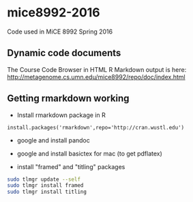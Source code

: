 # mice8992-2016
Code used in MiCE 8992 Spring 2016

## Dynamic code documents
The Course Code Browser in HTML R Markdown output is here:  
http://metagenome.cs.umn.edu/mice8992/repo/doc/index.html

## Getting rmarkdown working
- Install rmarkdown package in R
```
install.packages('rmarkdown',repo='http://cran.wustl.edu')
```

- google and install pandoc
- google and install basictex for mac (to get pdflatex)

- install "framed" and "titling" packages
```bash
sudo tlmgr update --self
sudo tlmgr install framed
sudo tlmgr install titling
```
